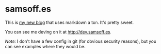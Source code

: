 # samsoff.es

This is [my new blog](http://samsoff.es) that uses markdown a ton. It's pretty sweet.

You can see me deving on it at <http://dev.samsoff.es>.

*Note:* I don't have a few config in git (for obvious security reasons), but you can see examples where they would be.
